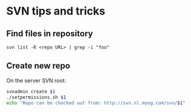 # SVN tips and tricks

## Find files in repository
```svn list -R <repo URL> | grep -i "foo"```

## Create new repo
On the server SVN root:
```sh
svnadmin create $1
./setpermissions.sh $1
echo "Repo can be checked out from: http://svn.nl.moog.com/svn/$1"
```
